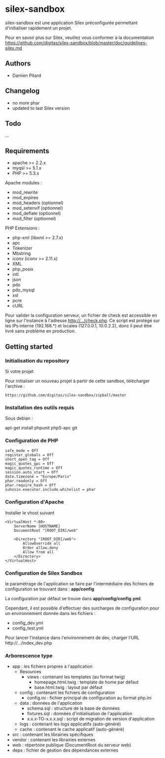 silex-sandbox
=============

silex-sandbox est une application Silex préconfigurée permettant d'initialiser
rapidement un projet.

Pour en savoir plus sur Silex, veuillez vous conformer à la documentation
https://github.com/digitas/silex-sandbox/blob/master/doc/guidelines-silex.md

Authors
-------

* Damien Pitard <dpitard at digitas dot fr>

Changelog
---------

* no more phar
* updated to last Silex version

Todo
----
...

Requirements
------------

* apache >= 2.2.x
* myqsl >= 5.1.x
* PHP >= 5.3.x

Apache modules :

* mod_rewrite
* mod_expires
* mod_headers (optionnel)
* mod_setenvif (optionnel)
* mod_deflate (optionnel)
* mod_filter (optionnel)

PHP Extensions :

* php-xml (libxml >= 2.7.x)
* apc
* Tokenizer
* Mbstring
* iconv (iconv >= 2.11.x)
* XML
* php_posix
* intl
* json
* pdo
* pdo_mysql
* xsl
* pcre
* cURL

Pour valider la configuration serveur, un fichier de check est accessible en ligne
sur l'instance à l'adresse <http://.../check.php>. Ce script est protégé sur les
IPs interne (192.168.*) et locales (127.0.0.1, 10.0.2.2), donc il peut être livré
sans problème en production.

Getting started
---------------

### Initialisation du repository

Si votre projet 

Pour initialiser un nouveau projet à partir de cette sandbox, télécharger l'archive :

    https://github.com/digitas/silex-sandbox/zipball/master

### Installation des outils requis

Sous debian :

apt-get install phpunit php5-apc git

### Configuration de PHP

    safe_mode = Off
    register_globals = Off
    short_open_tag = Off
    magic_quotes_gpc = Off
    magic_quotes_runtime = Off
    session.auto_start = Off
    date.timezone = "Europe/Paris"
    phar.readonly = Off
    phar.require_hash = Off
    suhosin.executor.include.whitelist = phar

### Configuration d'Apache

Installer le vhost suivant

    <VirtualHost *:80>
        ServerName [HOSTNAME]
        DocumentRoot "[ROOT_DIR]/web"

        <Directory "[ROOT_DIR]/web">
            AllowOverride all
            Order allow,deny
            Allow from all
        </Directory>
    </VirtualHost>

### Configuration de Silex Sandbox

le paramètrage de l'application se faire par l'intermédiaire des fichiers de
configuration se trouvant dans : **app/config**

La configuration par défaut se trouve dans **app/config/config.yml**.

Cependant, il est possible d'effectuer des surcharges de configuration pour un
environnement donnée dans les fichiers :

* config_dev.yml
* config_test.yml

Pour lancer l'instance dans l'environnement de dev, charger l'URL http://.../index_dev.php

### Arborescence type

* app : les fichiers propres à l'application
    * Resources
        * views : contenant les templates (au format twig)
            * homepage.html.twig : template de home par défaut
            * base.html.twig : layout par défaut
    * config : contenant les fichiers de configuration
        * config.ini : fichier principal de configuration au format php.ini
    * data : données de l'application
        * schema.sql : structure de la base de données
        * fixtures.sql : données d'initialisation de l'application
        * x.x.x-TO-x.x.x.sql : script de migration de version d'application
    * logs : contenant les logs applicatifs  (auto-généré)
    * cache : contenant le cache applicatif (auto-généré)
* src : contenant les librairies spécifiques
* vendor : contenant les librairies externes
* web : répertoire publique (DocumentRoot du serveur web)
* deps : fichier de gestion des dépendances externes